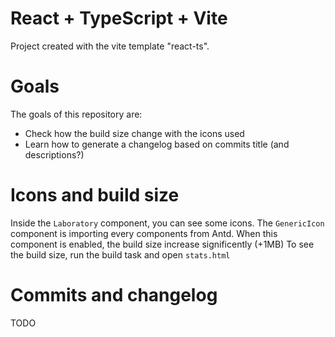 # React + TypeScript + Vite

Project created with the vite template "react-ts".

# Goals

The goals of this repository are:
- Check how the build size change with the icons used
- Learn how to generate a changelog based on commits title (and descriptions?)

# Icons and build size

Inside the `Laboratory` component, you can see some icons.
The `GenericIcon` component is importing every components from Antd. 
When this component is enabled, the build size increase significently (+1MB)
To see the build size, run the build task and open `stats.html`

# Commits and changelog

TODO
